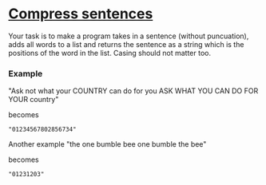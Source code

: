 # [Compress sentences](https://www.codewars.com/kata/59de469cfc3c492da80000c5) #

Your task is to make a program takes in a sentence (without puncuation), adds all words to a list and returns the sentence as a string which is the positions of the word in the list. Casing should not matter too.

### Example ###

"Ask not what your COUNTRY can do for you ASK WHAT YOU CAN DO FOR YOUR country"

becomes

    "01234567802856734"

Another example
"the one bumble bee one bumble the bee"

becomes

    "01231203"
